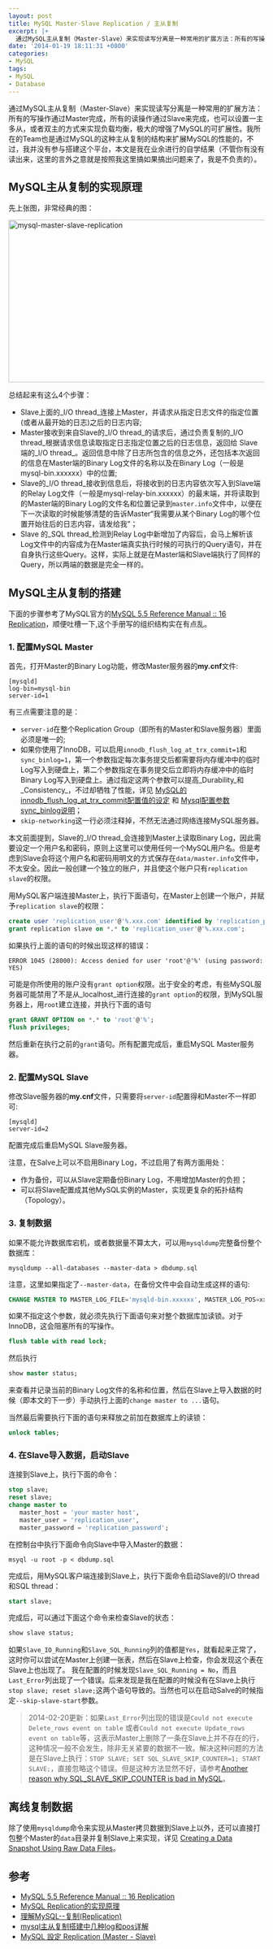 ```yaml
---
layout: post
title: MySQL Master-Slave Replication / 主从复制
excerpt: |+
  通过MySQL主从复制（Master-Slave）来实现读写分离是一种常用的扩展方法：所有的写操作通过Master完成，所有的读操作通过Slave来完成，也可以设置一主多从，或者双主的方式来实现负载均衡，极大的增强了MySQL的可扩展性。我所在的Team也是通过MySQL的这种主从复制的结构来扩展MySQL的性能的，不过，我并没有参与搭建这个平台，本文是我在业余进行的自学结果（不管你有没有读出来，这里的言外之意就是按照我这里搞如果搞出问题来了，我是不负责的）。
date: '2014-01-19 18:11:31 +0800'
categories:
- MySQL
tags:
- MySQL
- Database
---
```


通过MySQL主从复制（Master-Slave）来实现读写分离是一种常用的扩展方法：所有的写操作通过Master完成，所有的读操作通过Slave来完成，也可以设置一主多从，或者双主的方式来实现负载均衡，极大的增强了MySQL的可扩展性。我所在的Team也是通过MySQL的这种主从复制的结构来扩展MySQL的性能的，不过，我并没有参与搭建这个平台，本文是我在业余进行的自学结果（不管你有没有读出来，这里的言外之意就是按照我这里搞如果搞出问题来了，我是不负责的）。

## MySQL主从复制的实现原理

先上张图，非常经典的图：

<a href="https://www.flickr.com/photos/zhlwish/14209516325/" title="Flickr 上 zhlwish 的 mysql-master-slave-replication"><img src="https://farm6.staticflickr.com/5274/14209516325_b71b337f96_o.png" width="507" height="320" alt="mysql-master-slave-replication"></a>

总结起来有这么4个步骤：

* Slave上面的_I/O thread_连接上Master，并请求从指定日志文件的指定位置(或者从最开始的日志)之后的日志内容;
* Master接收到来自Slave的_I/O thread_的请求后，通过负责复制的_I/O thread_根据请求信息读取指定日志指定位置之后的日志信息，返回给 Slave端的_I/O thread_。返回信息中除了日志所包含的信息之外，还包括本次返回的信息在Master端的Binary Log文件的名称以及在Binary Log（一般是mysql-bin.xxxxxx）中的位置;
* Slave的_I/O thread_接收到信息后，将接收到的日志内容依次写入到Slave端的Relay Log文件（一般是mysql-relay-bin.xxxxxx）的最末端，并将读取到的Master端的Binary Log的文件名和位置记录到`master.info`文件中，以便在下一次读取的时候能够清楚的告诉Master“我需要从某个Binary Log的哪个位置开始往后的日志内容，请发给我”；
* Slave 的_SQL thread_检测到Relay Log中新增加了内容后，会马上解析该Log文件中的内容成为在Master端真实执行时候的可执行的Query语句，并在自身执行这些Query。这样，实际上就是在Master端和Slave端执行了同样的Query，所以两端的数据是完全一样的。

## MySQL主从复制的搭建

下面的步骤参考了MySQL官方的<a href="http://dev.mysql.com/doc/refman/5.5/en/replication.html">MySQL 5.5 Reference Manual :: 16 Replication</a>，顺便吐槽一下,这个手册写的组织结构实在有点乱。

### 1. 配置MySQL Master

首先，打开Master的Binary Log功能，修改Master服务器的**my.cnf**文件:

    [mysqld]
    log-bin=mysql-bin
    server-id=1

有三点需要注意的是：

* `server-id`在整个Replication Group（即所有的Master和Slave服务器）里面必须是唯一的;
* 如果你使用了InnoDB，可以启用`innodb_flush_log_at_trx_commit=1`和`sync_binlog=1`，第一个参数指定每次事务提交后都需要将内存缓冲中的临时Log写入到硬盘上，第二个参数指定在事务提交后立即将内存缓冲中的临时Binary Log写入到硬盘上。通过指定这两个参数可以提高_Durability_和_Consistency_，不过却牺牲了性能，详见 <a href="http://wzmtony.blog.163.com/blog/static/20318015620130171834386/">MySQL的innodb_flush_log_at_trx_commit配置值的设定</a> 和 <a href="http://www.cnblogs.com/Cherie/p/3309503.html">Mysql配置参数sync_binlog说明</a>；
* `skip-networking`这一行必须注释掉，不然无法通过网络连接MySQL服务器。

本文前面提到，Slave的_I/O thread_会连接到Master上读取Binary Log，因此需要设定一个用户名和密码，原则上这里可以使用任何一个MySQL用户名。但是考虑到Slave会将这个用户名和密码用明文的方式保存在`data/master.info`文件中，不太安全。因此一般创建一个独立的账户，并且使这个账户只有`replication slave`的权限。

用MySQL客户端连接Master上，执行下面语句，在Master上创建一个账户，并赋予`replication slave`的权限：

```sql
create user 'replication_user'@'%.xxx.com' identified by 'replication_password';
grant replication slave on *.* to 'replication_user'@'%.xxx.com';
```

如果执行上面的语句的时候出现这样的错误：

    ERROR 1045 (28000): Access denied for user 'root'@'%' (using password: YES)

可能是你所使用的账户没有`grant option`权限。出于安全的考虑，有些MySQL服务器可能禁用了不是从_localhost_进行连接的`grant option`的权限，到MySQL服务器上，用`root`建立连接，并执行下面的语句

```sql
grant GRANT OPTION on *.* to 'root'@'%';
flush privileges;
```

然后重新在执行之前的`grant`语句。所有配置完成后，重启MySQL Master服务器。

### 2. 配置MySQL Slave

修改Slave服务器的**my.cnf**文件，只需要将`server-id`配置得和Master不一样即可:

    [mysqld]
    server-id=2

配置完成后重启MySQL Slave服务器。

注意，在Salve上可以不启用Binary Log，不过启用了有两方面用处：

* 作为备份，可以从Slave定期备份Binary Log，不用增加Master的负担；
* 可以将Slave配置成其他MySQL实例的Master，实现更复杂的拓扑结构（Topology）。

### 3. 复制数据

如果不能允许数据库宕机，或者数据量不算太大，可以用`mysqldump`完整备份整个数据库：

    mysqldump --all-databases --master-data > dbdump.sql

注意，这里如果指定了`--master-data`，在备份文件中会自动生成这样的语句:

```sql
CHANGE MASTER TO MASTER_LOG_FILE='mysqld-bin.xxxxxx', MASTER_LOG_POS=xxx;
```

如果不指定这个参数，就必须先执行下面语句来对整个数据库加读锁。对于InnoDB，这会阻塞所有的写操作。

```sql
flush table with read lock;
```

然后执行

```sql
show master status;
```

来查看并记录当前的Binary Log文件的名称和位置，然后在Slave上导入数据的时候（即本文的下一步）手动执行上面的`change master to ...`语句。

当然最后需要执行下面的语句来释放之前加在数据库上的读锁：

```sql
unlock tables;
```

### 4. 在Slave导入数据，启动Slave

连接到Slave上，执行下面的命令：

```sql
stop slave;
reset slave;
change master to
   master_host = 'your master host',
   master_user = 'replication_user',
   master_password = 'replication_password';
```

在控制台中执行下面命令向Slave中导入Master的数据：

    msyql -u root -p < dbdump.sql

完成后，用MySQL客户端连接到Slave上，执行下面命令启动Slave的I/O thread和SQL thread：

```sql
start slave;
```

完成后，可以通过下面这个命令来检查Slave的状态：

```sql
show slave status;
```

如果`Slave_IO_Running`和`Slave_SQL_Running`列的值都是`Yes`，就看起来正常了，这时你可以尝试在Master上创建一张表，然后在Slave上检查，你会发现这个表在Slave上也出现了。
我在配置的时候发现`Slave_SQL_Running = No`，而且`Last_Error`列出现了一个错误。后来发现是我在配置的时候没有在Slave上执行`stop slave; reset slave;`这两个语句导致的。当然也可以在启动Salve的时候指定`--skip-slave-start`参数。

> 2014-02-20更新：如果`Last_Error`列出现的错误是`Could not execute Delete_rows event on table` 或者`Could not execute Update_rows event on table`等，这表示Master上删除了一条在Slave上并不存在的行，这种情况一般不会发生，除非无关紧要的数据不一致。解决这种问题的方法是在Slave上执行：`STOP SLAVE; SET SQL_SLAVE_SKIP_COUNTER=1; START SLAVE;`，直接忽略这个错误。但是这种方法显然不好，请参考<a href="http://www.mysqlperformanceblog.com/2013/07/23/another-reason-why-sql_slave_skip_counter-is-bad-in-mysql/">Another reason why SQL_SLAVE_SKIP_COUNTER is bad in MySQL</a>。

## 离线复制数据

除了使用`mysqldump`命令来实现从Master拷贝数据到Slave上以外，还可以直接打包整个Master的`data`目录并复制Slave上来实现，详见 <a href="http://dev.mysql.com/doc/refman/5.5/en/replication-howto-rawdata.html">Creating a Data Snapshot Using Raw Data Files</a>。

## 参考

* <a href="http://dev.mysql.com/doc/refman/5.5/en/replication.html">MySQL 5.5 Reference Manual :: 16 Replication</a>
* <a href="http://tech.it168.com/a2009/0526/577/000000577294.shtml">MySQL Replication的实现原理</a>
* <a href="http://www.cnblogs.com/hustcat/archive/2009/12/19/1627525.html">理解MySQL--复制(Replication)</a>
* <a href="http://blog.csdn.net/wlzjsj/article/details/8032493">mysql主从复制搭建中几种log和pos详解</a>
* <a href="http://blog.longwin.com.tw/2008/03/mysql_replication_master_slave_set_2008/">MySQL 設定 Replication (Master - Slave)</a>